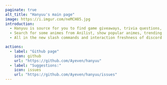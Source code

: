 ```yaml
---
paginate: true
alt_title: "Hanyuu's main page"
image: https://i.imgur.com/neMCH85.jpg
introduction: 
  - Hanyuu is source for you to find game giveaways, trivia questions, anime images from satou, shiro, waifu.pics , duckduckgo image search, quotes from animes, breaking bad, movies or tv show!
  - Search for some animes from Anilist, show popular animes, trending animes, or search some manga(s), take a look at what manga trending from Japan/Korea/China.
  - All in the new slash commands and interaction freshness of discord api. No more need for memorizing the custom prefixes, no more the need of memorizing the options you need for the bot to function

actions:
  - label: "Github page"
    icon: github
    url: "https://github.com/Ayeven/hanyuu"
  - label: "Suggestions:"
    icon: issues
    url: "https://github.com/Ayeven/hanyuu/issues"
---
```

